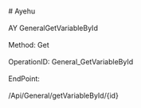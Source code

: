 <br>#     Ayehu</br>
<br>AY GeneralGetVariableById</br>
<br>Method: Get</br>
<br>OperationID: General_GetVariableById</br>
<br>EndPoint:</br>
<br>/Api/General/getVariableById/{id}</br>
